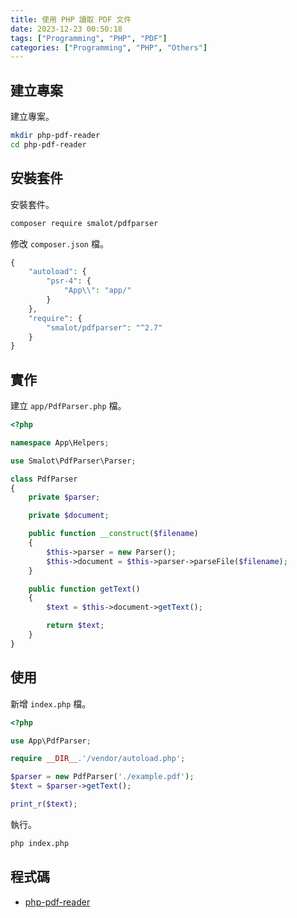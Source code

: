 ```yaml
---
title: 使用 PHP 讀取 PDF 文件
date: 2023-12-23 00:50:18
tags: ["Programming", "PHP", "PDF"]
categories: ["Programming", "PHP", "Others"]
---
```


## 建立專案

建立專案。

```bash
mkdir php-pdf-reader
cd php-pdf-reader
```

## 安裝套件

安裝套件。

```bash
composer require smalot/pdfparser
```

修改 `composer.json` 檔。

```php
{
    "autoload": {
        "psr-4": {
            "App\\": "app/"
        }
    },
    "require": {
        "smalot/pdfparser": "^2.7"
    }
}
```

## 實作

建立 `app/PdfParser.php` 檔。

```php
<?php

namespace App\Helpers;

use Smalot\PdfParser\Parser;

class PdfParser
{
    private $parser;

    private $document;

    public function __construct($filename)
    {
        $this->parser = new Parser();
        $this->document = $this->parser->parseFile($filename);
    }

    public function getText()
    {
        $text = $this->document->getText();

        return $text;
    }
}
```

## 使用

新增 `index.php` 檔。

```php
<?php

use App\PdfParser;

require __DIR__.'/vendor/autoload.php';

$parser = new PdfParser('./example.pdf');
$text = $parser->getText();

print_r($text);
```

執行。

```bash
php index.php
```

## 程式碼

- [php-pdf-reader](https://github.com/memochou1993/php-pdf-reader)
